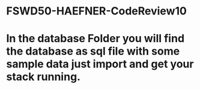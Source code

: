 # FSWD50-HAEFNER-CodeReview10
# In the database Folder you will find the database as sql file with some sample data just import and get your stack running.
